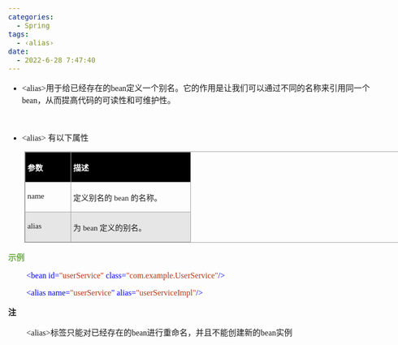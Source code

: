 ```yaml
---
categories:
  - Spring
tags:
  - ‹alias›
date:
  - 2022-6-28 7:47:40
---
```


<body lang=zh-CN style='font-family:"Microsoft YaHei UI";font-size:12.0pt'>
<!--StartFragment-->

<div style='direction:ltr;border-width:100%'>

<div style='direction:ltr;margin-top:0in;margin-left:0in;width:7.693in'>

<div style='direction:ltr;margin-top:0in;margin-left:0in;width:7.693in'>

<ul type=disc style='direction:ltr;unicode-bidi:embed;margin-top:0in;
 margin-bottom:0in'>
 <li style='margin-top:0;margin-bottom:0;vertical-align:middle'><span
     style='font-family:"Comic Sans MS";font-size:12.0pt'>&lt;alias&gt;</span><span
     style='font-family:"Microsoft YaHei UI";font-size:12.0pt'>用于给已经存在的</span><span
     style='font-family:"Comic Sans MS";font-size:12.0pt'>bean</span><span
     style='font-family:"Microsoft YaHei UI";font-size:12.0pt'>定义一个别名。它的作用是让我们可以通过不同的名称来引用同一个</span><span
     style='font-family:"Comic Sans MS";font-size:12.0pt'>bean</span><span
     style='font-family:"Microsoft YaHei UI";font-size:12.0pt'>，从而提高代码的可读性和可维护性。</span></li>
</ul>

<p style='margin-left:.375in;font-family:"Comic Sans MS";font-size:
12.0pt'>&nbsp;</p>

<ul type=disc style='direction:ltr;unicode-bidi:embed;margin-top:0in;
 margin-bottom:0in'>
 <li style='margin-top:0;margin-bottom:0;vertical-align:middle'><span
     style='font-family:"Comic Sans MS";font-size:12.0pt' lang=en-US>&lt;alias&gt;
     </span><span style='font-family:"Microsoft YaHei UI";font-size:12.0pt'
     lang=zh-CN>有以下属性</span></li>
</ul>

<div style='direction:ltr'>

<table border=1 cellpadding=0 cellspacing=0 valign=top style='direction:ltr;
 border-collapse:collapse;border-style:solid;border-color:#A3A3A3;border-width:
 1pt;margin-left:.3333in' title="" summary="">
 <tr>
  <td style='border-style:solid;border-color:#A3A3A3;border-width:1pt;
  background-color:black;vertical-align:top;width:.8465in;padding:2.0pt 3.0pt 2.0pt 3.0pt'>
  <p style='font-family:"Microsoft YaHei UI";font-size:11.5pt;
  color:white'><span style='font-weight:bold'>参数</span></p>
  </td>
  <td style='border-style:solid;border-color:#A3A3A3;border-width:1pt;
  background-color:black;vertical-align:top;width:2.3618in;padding:2.0pt 3.0pt 2.0pt 3.0pt'>
  <p style='font-family:"Microsoft YaHei UI";font-size:11.5pt;
  color:white'><span style='font-weight:bold'>描述</span></p>
  </td>
 </tr>
 <tr>
  <td style='border-style:solid;border-color:#A3A3A3;border-width:1pt;
  vertical-align:top;width:.8465in;padding:2.0pt 3.0pt 2.0pt 3.0pt'>
  <p style='font-family:"Comic Sans MS";font-size:11.5pt'
  lang=en-US>name</p>
  </td>
  <td style='border-style:solid;border-color:#A3A3A3;border-width:1pt;
  vertical-align:top;width:2.3618in;padding:2.0pt 3.0pt 2.0pt 3.0pt'>
  <p style='font-size:11.5pt'><span style='font-family:"Microsoft YaHei UI"'
  lang=zh-CN>定义别名的</span><span style='font-family:"Comic Sans MS"' lang=en-US> </span><span
  style='font-family:"Comic Sans MS"' lang=zh-CN>bean</span><span
  style='font-family:"Comic Sans MS"' lang=en-US> </span><span
  style='font-family:"Microsoft YaHei UI"' lang=zh-CN>的名称。</span></p>
  </td>
 </tr>
 <tr>
  <td style='border-style:solid;border-color:#A3A3A3;border-width:1pt;
  background-color:#E7E6E6;vertical-align:top;width:.8465in;padding:2.0pt 3.0pt 2.0pt 3.0pt'>
  <p style='font-family:"Comic Sans MS";font-size:11.5pt'>alias</p>
  </td>
  <td style='border-style:solid;border-color:#A3A3A3;border-width:1pt;
  background-color:#E7E6E6;vertical-align:top;width:2.3618in;padding:2.0pt 3.0pt 2.0pt 3.0pt'>
  <p style='font-size:11.5pt'><span style='font-family:"Microsoft YaHei UI"'>为</span><span
  style='font-family:"Comic Sans MS"'> bean </span><span style='font-family:
  "Microsoft YaHei UI"'>定义的别名。</span></p>
  </td>
 </tr>
</table>

</div>

<p style='font-family:"Microsoft YaHei UI";font-size:12.0pt;
color:#70AD47'><span style='font-weight:bold'>示例</span></p>

<p style='margin-left:.375in;font-family:"Comic Sans MS";font-size:
12.0pt'><span style='color:blue'>&lt;bean id=</span><span style='color:#B43512'>&quot;userService&quot;</span><span
style='color:blue'> class=</span><span style='color:#B43512'>&quot;com.example.UserService&quot;</span><span
style='color:blue'>/&gt;</span></p>

<p style='margin-left:.375in;font-family:"Comic Sans MS";font-size:
12.0pt'><span style='color:blue'>&lt;alias name=</span><span style='color:#B43512'>&quot;userService</span><span
style='color:blue'>&quot; alias=</span><span style='color:#B43512'>&quot;userServiceImpl&quot;</span><span
style='color:blue'>/&gt;</span></p>

<p style='font-family:"Microsoft YaHei UI";font-size:12.0pt'><span
style='font-weight:bold'>注</span></p>

<p style='margin-left:.375in;font-size:12.0pt'><span
style='font-family:"Comic Sans MS"'>&lt;alias&gt;</span><span style='font-family:
"Microsoft YaHei UI"'>标签只能对已经存在的</span><span style='font-family:"Comic Sans MS"'>bean</span><span
style='font-family:"Microsoft YaHei UI"'>进行重命名，并且不能创建新的</span><span
style='font-family:"Comic Sans MS"'>bean</span><span style='font-family:"Microsoft YaHei UI"'>实例</span></p>

</div>

</div>

</div>

<!--EndFragment-->
</body>
